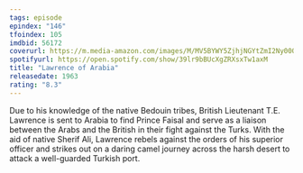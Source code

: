 ```yaml
---
tags: episode
epindex: "146"
tfoindex: 105
imdbid: 56172
coverurl: https://m.media-amazon.com/images/M/MV5BYWY5ZjhjNGYtZmI2Ny00ODM0LWFkNzgtZmI1YzA2N2MxMzA0XkEyXkFqcGdeQXVyNjUwNzk3NDc@._V1_SY300_CR1,0,202,300_.jpg
spotifyurl: https://open.spotify.com/show/39lr9bBUcXgZRXsxTw1axM
title: "Lawrence of Arabia"
releasedate: 1963
rating: "8.3"
---
```


Due to his knowledge of the native Bedouin tribes, British Lieutenant T.E. Lawrence is sent to Arabia to find Prince Faisal and serve as a liaison between the Arabs and the British in their fight against the Turks. With the aid of native Sherif Ali, Lawrence rebels against the orders of his superior officer and strikes out on a daring camel journey across the harsh desert to attack a well-guarded Turkish port.